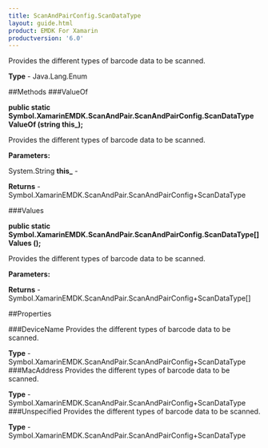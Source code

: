 ```yaml
---
title: ScanAndPairConfig.ScanDataType
layout: guide.html
product: EMDK For Xamarin 
productversion: '6.0' 
---
```

Provides the different types of barcode data to be scanned.

**Type** - Java.Lang.Enum

##Methods
###ValueOf

**public static Symbol.XamarinEMDK.ScanAndPair.ScanAndPairConfig.ScanDataType ValueOf (string this_);**

Provides the different types of barcode data to be scanned.

**Parameters:**

System.String **this_**  - 
        

**Returns** - Symbol.XamarinEMDK.ScanAndPair.ScanAndPairConfig+ScanDataType

###Values

**public static Symbol.XamarinEMDK.ScanAndPair.ScanAndPairConfig.ScanDataType[] Values ();**

Provides the different types of barcode data to be scanned.

**Parameters:**

**Returns** - Symbol.XamarinEMDK.ScanAndPair.ScanAndPairConfig+ScanDataType[]

##Properties

###DeviceName
Provides the different types of barcode data to be scanned.

**Type** - Symbol.XamarinEMDK.ScanAndPair.ScanAndPairConfig+ScanDataType
###MacAddress
Provides the different types of barcode data to be scanned.

**Type** - Symbol.XamarinEMDK.ScanAndPair.ScanAndPairConfig+ScanDataType
###Unspecified
Provides the different types of barcode data to be scanned.

**Type** - Symbol.XamarinEMDK.ScanAndPair.ScanAndPairConfig+ScanDataType

